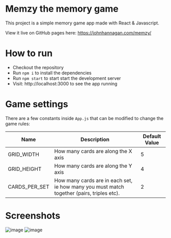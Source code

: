 # Memzy the memory game

This project is a simple memory game app made with React & Javascript.

View it live on GitHub pages here: https://johnhannagan.com/memzy/

# How to run

- Checkout the repository
- Run `npm i` to install the dependencies
- Run `npm start` to start start the development server
- Visit: http://localhost:3000 to see the app running

# Game settings

There are a few constants inside `App.js` that can be modified to change the game rules:

| Name          | Description                                                                               | Default Value |
| ------------- | ----------------------------------------------------------------------------------------- | ------------- |
| GRID_WIDTH    | How many cards are along the X axis                                                       | 5             |
| GRID_HEIGHT   | How many cards are along the Y axis                                                       | 4             |
| CARDS_PER_SET | How many cards are in each set, ie how many you must match together (pairs, triples etc). | 2             |

# Screenshots

![image](https://user-images.githubusercontent.com/492636/82738566-b2b29980-9d38-11ea-88a7-a26bd1dafa84.png)
![image](https://user-images.githubusercontent.com/492636/82738589-d37aef00-9d38-11ea-8a68-39a0cb446892.png)
